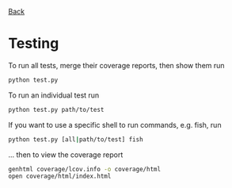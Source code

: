 [Back](../../README.md)

# Testing

To run all tests, merge their coverage reports, then show them run
```bash
python test.py
```

To run an individual test run
```bash
python test.py path/to/test
```

If you want to use a specific shell to run commands, e.g. fish, run
```bash
python test.py [all|path/to/test] fish
```

... then to view the coverage report
```bash
genhtml coverage/lcov.info -o coverage/html
open coverage/html/index.html
```

